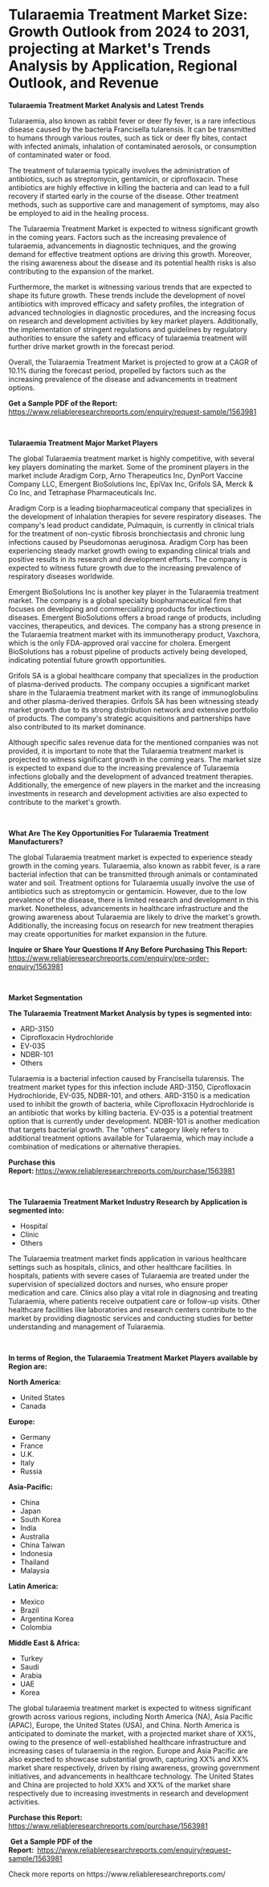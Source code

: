 <p><h1>Tularaemia Treatment Market Size: Growth Outlook from 2024 to 2031, projecting at Market's Trends Analysis by Application, Regional Outlook, and Revenue</h1></p><p><strong>Tularaemia Treatment Market Analysis and Latest Trends</strong></p>
<p><p>Tularaemia, also known as rabbit fever or deer fly fever, is a rare infectious disease caused by the bacteria Francisella tularensis. It can be transmitted to humans through various routes, such as tick or deer fly bites, contact with infected animals, inhalation of contaminated aerosols, or consumption of contaminated water or food.</p><p>The treatment of tularaemia typically involves the administration of antibiotics, such as streptomycin, gentamicin, or ciprofloxacin. These antibiotics are highly effective in killing the bacteria and can lead to a full recovery if started early in the course of the disease. Other treatment methods, such as supportive care and management of symptoms, may also be employed to aid in the healing process.</p><p>The Tularaemia Treatment Market is expected to witness significant growth in the coming years. Factors such as the increasing prevalence of tularaemia, advancements in diagnostic techniques, and the growing demand for effective treatment options are driving this growth. Moreover, the rising awareness about the disease and its potential health risks is also contributing to the expansion of the market.</p><p>Furthermore, the market is witnessing various trends that are expected to shape its future growth. These trends include the development of novel antibiotics with improved efficacy and safety profiles, the integration of advanced technologies in diagnostic procedures, and the increasing focus on research and development activities by key market players. Additionally, the implementation of stringent regulations and guidelines by regulatory authorities to ensure the safety and efficacy of tularaemia treatment will further drive market growth in the forecast period.</p><p>Overall, the Tularaemia Treatment Market is projected to grow at a CAGR of 10.1% during the forecast period, propelled by factors such as the increasing prevalence of the disease and advancements in treatment options.</p></p>
<p><strong>Get a Sample PDF of the Report:&nbsp;</strong> <a href="https://www.reliableresearchreports.com/enquiry/request-sample/1563981">https://www.reliableresearchreports.com/enquiry/request-sample/1563981</a></p>
<p>&nbsp;</p>
<p><strong>Tularaemia Treatment Major Market Players</strong></p>
<p><p>The global Tularaemia treatment market is highly competitive, with several key players dominating the market. Some of the prominent players in the market include Aradigm Corp, Arno Therapeutics Inc, DynPort Vaccine Company LLC, Emergent BioSolutions Inc, EpiVax Inc, Grifols SA, Merck & Co Inc, and Tetraphase Pharmaceuticals Inc.</p><p>Aradigm Corp is a leading biopharmaceutical company that specializes in the development of inhalation therapies for severe respiratory diseases. The company's lead product candidate, Pulmaquin, is currently in clinical trials for the treatment of non-cystic fibrosis bronchiectasis and chronic lung infections caused by Pseudomonas aeruginosa. Aradigm Corp has been experiencing steady market growth owing to expanding clinical trials and positive results in its research and development efforts. The company is expected to witness future growth due to the increasing prevalence of respiratory diseases worldwide.</p><p>Emergent BioSolutions Inc is another key player in the Tularaemia treatment market. The company is a global specialty biopharmaceutical firm that focuses on developing and commercializing products for infectious diseases. Emergent BioSolutions offers a broad range of products, including vaccines, therapeutics, and devices. The company has a strong presence in the Tularaemia treatment market with its immunotherapy product, Vaxchora, which is the only FDA-approved oral vaccine for cholera. Emergent BioSolutions has a robust pipeline of products actively being developed, indicating potential future growth opportunities.</p><p>Grifols SA is a global healthcare company that specializes in the production of plasma-derived products. The company occupies a significant market share in the Tularaemia treatment market with its range of immunoglobulins and other plasma-derived therapies. Grifols SA has been witnessing steady market growth due to its strong distribution network and extensive portfolio of products. The company's strategic acquisitions and partnerships have also contributed to its market dominance.</p><p>Although specific sales revenue data for the mentioned companies was not provided, it is important to note that the Tularaemia treatment market is projected to witness significant growth in the coming years. The market size is expected to expand due to the increasing prevalence of Tularaemia infections globally and the development of advanced treatment therapies. Additionally, the emergence of new players in the market and the increasing investments in research and development activities are also expected to contribute to the market's growth.</p></p>
<p>&nbsp;</p>
<p><strong>What Are The Key Opportunities For Tularaemia Treatment Manufacturers?</strong></p>
<p><p>The global Tularaemia treatment market is expected to experience steady growth in the coming years. Tularaemia, also known as rabbit fever, is a rare bacterial infection that can be transmitted through animals or contaminated water and soil. Treatment options for Tularaemia usually involve the use of antibiotics such as streptomycin or gentamicin. However, due to the low prevalence of the disease, there is limited research and development in this market. Nonetheless, advancements in healthcare infrastructure and the growing awareness about Tularaemia are likely to drive the market's growth. Additionally, the increasing focus on research for new treatment therapies may create opportunities for market expansion in the future.</p></p>
<p><strong>Inquire or Share Your Questions If Any Before Purchasing This Report:</strong> <a href="https://www.reliableresearchreports.com/enquiry/pre-order-enquiry/1563981">https://www.reliableresearchreports.com/enquiry/pre-order-enquiry/1563981</a></p>
<p>&nbsp;</p>
<p><strong>Market Segmentation</strong></p>
<p><strong>The Tularaemia Treatment Market Analysis by types is segmented into:</strong></p>
<p><ul><li>ARD-3150</li><li>Ciprofloxacin Hydrochloride</li><li>EV-035</li><li>NDBR-101</li><li>Others</li></ul></p>
<p><p>Tularaemia is a bacterial infection caused by Francisella tularensis. The treatment market types for this infection include ARD-3150, Ciprofloxacin Hydrochloride, EV-035, NDBR-101, and others. ARD-3150 is a medication used to inhibit the growth of bacteria, while Ciprofloxacin Hydrochloride is an antibiotic that works by killing bacteria. EV-035 is a potential treatment option that is currently under development. NDBR-101 is another medication that targets bacterial growth. The "others" category likely refers to additional treatment options available for Tularaemia, which may include a combination of medications or alternative therapies.</p></p>
<p><strong>Purchase this Report:&nbsp;</strong><a href="https://www.reliableresearchreports.com/purchase/1563981">https://www.reliableresearchreports.com/purchase/1563981</a></p>
<p>&nbsp;</p>
<p><strong>The Tularaemia Treatment Market Industry Research by Application is segmented into:</strong></p>
<p><ul><li>Hospital</li><li>Clinic</li><li>Others</li></ul></p>
<p><p>The Tularaemia treatment market finds application in various healthcare settings such as hospitals, clinics, and other healthcare facilities. In hospitals, patients with severe cases of Tularaemia are treated under the supervision of specialized doctors and nurses, who ensure proper medication and care. Clinics also play a vital role in diagnosing and treating Tularaemia, where patients receive outpatient care or follow-up visits. Other healthcare facilities like laboratories and research centers contribute to the market by providing diagnostic services and conducting studies for better understanding and management of Tularaemia.</p></p>
<p>&nbsp;</p>
<p><strong>In terms of Region, the Tularaemia Treatment Market Players available by Region are:</strong></p>
<p>
    <p> <strong> North America: </strong>
        <ul>
            <li>United States</li>
            <li>Canada</li>
        </ul>
        </p> 
    <p> <strong> Europe: </strong>
        <ul>
            <li>Germany</li>
            <li>France</li>
            <li>U.K.</li>
            <li>Italy</li>
            <li>Russia</li>
        </ul>
        </p> 
    <p> <strong> Asia-Pacific: </strong>
        <ul>
            <li>China</li>
            <li>Japan</li>
            <li>South Korea</li>
            <li>India</li>
            <li>Australia</li>
            <li>China Taiwan</li>
            <li>Indonesia</li>
            <li>Thailand</li>
            <li>Malaysia</li>
        </ul>
        </p> 
    <p> <strong> Latin America: </strong>
        <ul>
            <li>Mexico</li>
            <li>Brazil</li>
            <li>Argentina Korea</li>
            <li>Colombia</li>
        </ul>
        </p> 
    <p> <strong> Middle East & Africa: </strong>
        <ul>
            <li>Turkey</li>
            <li>Saudi</li>
            <li>Arabia</li>
            <li>UAE</li>
            <li>Korea</li>
        </ul>
    </p>
    </p>
<p><p>The global tularaemia treatment market is expected to witness significant growth across various regions, including North America (NA), Asia Pacific (APAC), Europe, the United States (USA), and China. North America is anticipated to dominate the market, with a projected market share of XX%, owing to the presence of well-established healthcare infrastructure and increasing cases of tularaemia in the region. Europe and Asia Pacific are also expected to showcase substantial growth, capturing XX% and XX% market share respectively, driven by rising awareness, growing government initiatives, and advancements in healthcare technology. The United States and China are projected to hold XX% and XX% of the market share respectively due to increasing investments in research and development activities.</p></p>
<p><strong>Purchase this Report: </strong><a href="https://www.reliableresearchreports.com/purchase/1563981">https://www.reliableresearchreports.com/purchase/1563981</a></p>
<p>&nbsp;<strong>Get a Sample PDF of the Report:&nbsp;&nbsp;</strong><a href="https://www.reliableresearchreports.com/enquiry/request-sample/1563981">https://www.reliableresearchreports.com/enquiry/request-sample/1563981</a></p>
<p><strong></strong></p>
<p>Check more reports on https://www.reliableresearchreports.com/</p>